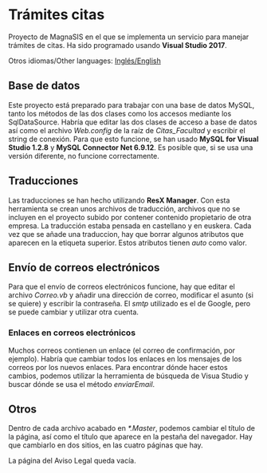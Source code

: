 # Trámites citas
Proyecto de MagnaSIS en el que se implementa un servicio para manejar trámites de citas. Ha sido programado usando **Visual Studio 2017**.

Otros idiomas/Other languages: [Inglés/English](README.en.md)

## Base de datos
Este proyecto está preparado para trabajar con una base de datos MySQL, tanto los métodos de las dos clases como los accesos mediante los SqlDataSource. Habría que editar las dos clases de acceso a base de datos así como el archivo *Web.config* de la raíz de *Citas_Facultad* y escribir el string de conexión.
Para que esto funcione, se han usado **MySQL for Visual Studio 1.2.8** y **MySQL Connector Net 6.9.12**. Es posible que, si se usa una versión diferente, no funcione correctamente.

## Traducciones
Las traducciones se han hecho utilizando **ResX Manager**. Con esta herramienta se crean unos archivos de traducción, archivos que no se incluyen en el proyecto subido por contener contenido propietario de otra empresa. La traducción estaba pensada en castellano y en euskera. Cada vez que se añade una traduccion, hay que borrar algunos atributos que aparecen en la etiqueta superior. Estos atributos tienen *auto* como valor.

## Envío de correos electrónicos
Para que el envío de correos electrónicos funcione, hay que editar el archivo *Correo.vb* y añadir una dirección de correo, modificar el asunto (si se quiere) y escribir la contraseña. El *smtp* utilizado es el de Google, pero se puede cambiar y utilizar otra cuenta.
### Enlaces en correos electrónicos
Muchos correos contienen un enlace (el correo de confirmación, por ejemplo). Habría que cambiar todos los enlaces en los mensajes de los correos por los nuevos enlaces. Para encontrar dónde hacer estos cambios, podemos utilizar la herramienta de búsqueda de Visua Studio y buscar dónde se usa el método *enviarEmail*.

## Otros
Dentro de cada archivo acabado en *\*.Master*, podemos cambiar el título de la página, así como el título que aparece en la pestaña del navegador. Hay que cambiarlo en dos sitios, en las cuatro páginas que hay.

La página del Aviso Legal queda vacía.
